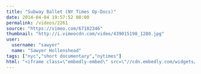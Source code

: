 ```yaml
---
title: "Subway Ballet (NY Times Op-Docs)"
date: 2014-04-04 19:57:52 00:00
permalink: /videos/2261
source: "https://vimeo.com/67182346"
thumbnail: "http://i.vimeocdn.com/video/439015198_1280.jpg"
user:
  username: "sawyer"
  name: "Sawyer Hollenshead"
tags: ["nyc","short documentary","nytimes"]
html: "<iframe class=\"embedly-embed\" src=\"//cdn.embedly.com/widgets/media.html?src=http%3A%2F%2Fplayer.vimeo.com%2Fvideo%2F67182346&wmode=transparent&src_secure=1&url=http%3A%2F%2Fvimeo.com%2F67182346&image=http%3A%2F%2Fi.vimeocdn.com%2Fvideo%2F439015198_1280.jpg&key=daaebf4d9cdd46779200162d0ca86e20&type=text%2Fhtml&schema=vimeo\" width=\"1920\" height=\"1080\" scrolling=\"no\" frameborder=\"0\" allowfullscreen></iframe>"
---
```


